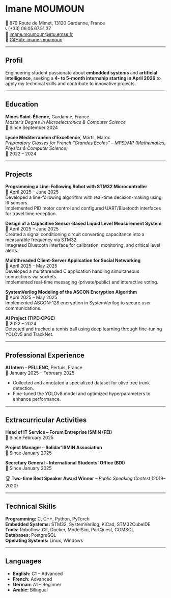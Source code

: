#  Imane MOUMOUN
📍 879 Route de Mimet, 13120 Gardanne, France  
📞 (+33) 06.05.67.51.37  
📧 [imane.moumoun@etu.emse.fr](mailto:imane.moumoun@etu.emse.fr)  
🔗 [GitHub: imane-moumoun](https://github.com/imane-moumoun)

---

## Profil
Engineering student passionate about **embedded systems** and **artificial intelligence**, seeking a **4- to 5-month internship starting in April 2026** to apply my technical skills and contribute to innovative projects.

---

## Education
**Mines Saint-Étienne**, Gardanne, France  
*Master’s Degree in Microelectronics & Computer Science*  
📅 Since September 2024  

**Lycée Méditerranéen d’Excellence**, Martil, Maroc  
*Preparatory Classes for French “Grandes Écoles” – MPSI/MP (Mathematics, Physics & Computer Science)*  
📅 2022 – 2024

---

## Projects

**Programming a Line-Following Robot with STM32 Microcontroller**  
📅 April 2025 – June 2025  
Developed a line-following algorithm with real-time decision-making using IR sensors.  
Implemented PID motor control and configured UART/Bluetooth interfaces for travel time reception.

**Design of a Capacitive Sensor-Based Liquid Level Measurement System**  
📅 April 2025 – June 2025  
Created a signal conditioning circuit converting capacitance into a measurable frequency via STM32.  
Integrated Bluetooth interface for calibration, monitoring, and critical level alerts.

**Multithreaded Client-Server Application for Social Networking**  
📅 April 2025 – May 2025  
Developed a multithreaded C application handling simultaneous connections via sockets.  
Implemented real-time messaging (private/public) and interactive voting.

**SystemVerilog Modeling of the ASCON Encryption Algorithm**  
📅 April 2025 – May 2025  
Implemented ASCON-128 encryption in SystemVerilog to secure user communications.

**AI Project (TIPE-CPGE)**  
📅 2022 – 2024  
Detected and tracked a tennis ball using deep learning through fine-tuning YOLOv5 and TrackNet.

---

## Professional Experience

**AI Intern – PELLENC**, Pertuis, France  
📅 January 2025 – February 2025  
- Collected and annotated a specialized dataset for olive tree trunk detection.  
- Fine-tuned the YOLOv8 model and optimized hyperparameters to enhance performance.

---

## Extracurricular Activities

**Head of IT Service – Forum Entreprise ISMIN (FEI)**  
📅 Since February 2025  

**Project Manager – Solidar’ISMIN Association**  
📅 Since January 2025  

**Secretary General – International Students’ Office (BDI)**  
📅 Since January 2025  

🏆 **Two-time Best Speaker Award Winner** – *Public Speaking Contest* (2019–2020)

---

## Technical Skills
**Programming:** C, C++, Python, PyTorch  
**Embedded Systems:** STM32, SystemVerilog, KiCad, STM32CubeIDE  
**Tools:** Roboflow, Git, Docker, ModelSim, PartQuest, COMSOL  
**Databases:** PostgreSQL  
**Operating Systems:** Linux, Windows

---

## Languages
- **English:** C1 – Advanced  
- **French:** Advanced  
- **German:** A1 – Beginner  
- **Arabic:** Bilingual
